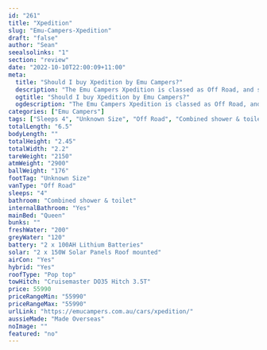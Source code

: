 ```yaml
---
id: "261"
title: "Xpedition"
slug: "Emu-Campers-Xpedition"
draft: "false"
author: "Sean"
seealsolinks: "1"
section: "review"
date: "2022-10-10T22:00:09+11:00"
meta:
  title: "Should I buy Xpedition by Emu Campers?"
  description: "The Emu Campers Xpedition is classed as Off Road, and sleeps 4 people. It is Made Overseas and comes in at Unknown Size. It generally has Combined shower & toilet."
  ogtitle: "Should I buy Xpedition by Emu Campers?"
  ogdescription: "The Emu Campers Xpedition is classed as Off Road, and sleeps 4 people. It is Made Overseas and comes in at Unknown Size. It generally has Combined shower & toilet."
categories: ["Emu Campers"]
tags: ["Sleeps 4", "Unknown Size", "Off Road", "Combined shower & toilet", "Pop top", "50 - 60k", "Made Overseas"]
totalLength: "6.5"
bodyLength: ""
totalHeight: "2.45"
totalWidth: "2.2"
tareWeight: "2150"
atmWeight: "2900"
ballWeight: "176"
footTag: "Unknown Size"
vanType: "Off Road"
sleeps: "4"
bathroom: "Combined shower & toilet"
internalBathroom: "Yes"
mainBed: "Queen"
bunks: ""
freshWater: "200"
greyWater: "120"
battery: "2 x 100AH Lithium Batteries"
solar: "2 x 150W Solar Panels Roof mounted"
airCon: "Yes"
hybrid: "Yes"
roofType: "Pop top"
towHitch: "Cruisemaster DO35 Hitch 3.5T"
price: 55990
priceRangeMin: "55990"
priceRangeMax: "55990"
urlLink: "https://emucampers.com.au/cars/xpedition/"
aussieMade: "Made Overseas"
noImage: ""
featured: "no"
---
```

